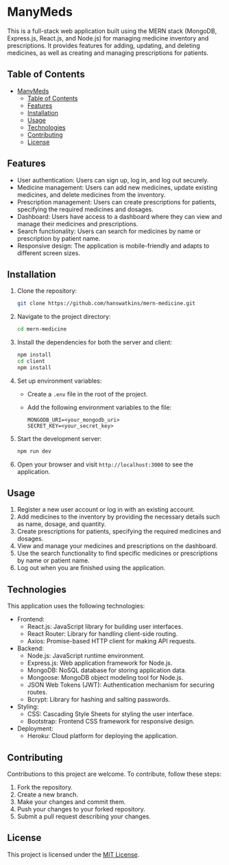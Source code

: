 # ManyMeds

This is a full-stack web application built using the MERN stack (MongoDB, Express.js, React.js, and Node.js) for managing medicine inventory and prescriptions. It provides features for adding, updating, and deleting medicines, as well as creating and managing prescriptions for patients.

## Table of Contents

- [ManyMeds](#manymeds)
  - [Table of Contents](#table-of-contents)
  - [Features](#features)
  - [Installation](#installation)
  - [Usage](#usage)
  - [Technologies](#technologies)
  - [Contributing](#contributing)
  - [License](#license)

## Features

- User authentication: Users can sign up, log in, and log out securely.
- Medicine management: Users can add new medicines, update existing medicines, and delete medicines from the inventory.
- Prescription management: Users can create prescriptions for patients, specifying the required medicines and dosages.
- Dashboard: Users have access to a dashboard where they can view and manage their medicines and prescriptions.
- Search functionality: Users can search for medicines by name or prescription by patient name.
- Responsive design: The application is mobile-friendly and adapts to different screen sizes.

## Installation

1. Clone the repository:

   ```bash
   git clone https://github.com/hanswatkins/mern-medicine.git
   ```

2. Navigate to the project directory:

   ```bash
   cd mern-medicine
   ```

3. Install the dependencies for both the server and client:

   ```bash
   npm install
   cd client
   npm install
   ```

4. Set up environment variables:
   - Create a `.env` file in the root of the project.
   - Add the following environment variables to the file:

     ```
     MONGODB_URI=<your_mongodb_uri>
     SECRET_KEY=<your_secret_key>
     ```

5. Start the development server:

   ```bash
   npm run dev
   ```

6. Open your browser and visit `http://localhost:3000` to see the application.

## Usage

1. Register a new user account or log in with an existing account.
2. Add medicines to the inventory by providing the necessary details such as name, dosage, and quantity.
3. Create prescriptions for patients, specifying the required medicines and dosages.
4. View and manage your medicines and prescriptions on the dashboard.
5. Use the search functionality to find specific medicines or prescriptions by name or patient name.
6. Log out when you are finished using the application.

## Technologies

This application uses the following technologies:

- Frontend:
  - React.js: JavaScript library for building user interfaces.
  - React Router: Library for handling client-side routing.
  - Axios: Promise-based HTTP client for making API requests.
- Backend:
  - Node.js: JavaScript runtime environment.
  - Express.js: Web application framework for Node.js.
  - MongoDB: NoSQL database for storing application data.
  - Mongoose: MongoDB object modeling tool for Node.js.
  - JSON Web Tokens (JWT): Authentication mechanism for securing routes.
  - Bcrypt: Library for hashing and salting passwords.
- Styling:
  - CSS: Cascading Style Sheets for styling the user interface.
  - Bootstrap: Frontend CSS framework for responsive design.
- Deployment:
  - Heroku: Cloud platform for deploying the application.

## Contributing

Contributions to this project are welcome. To contribute, follow these steps:

1. Fork the repository.
2. Create a new branch.
3. Make your changes and commit them.
4. Push your changes to your forked repository.
5. Submit a pull request describing your changes.

## License

This project is licensed under the [MIT License](LICENSE).
